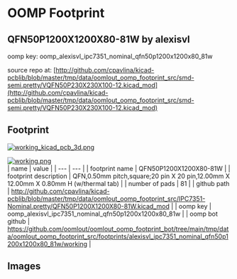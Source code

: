 # OOMP Footprint  
## QFN50P1200X1200X80-81W  by alexisvl  
  
oomp key: oomp_alexisvl_ipc7351_nominal_qfn50p1200x1200x80_81w  
  
source repo at: [http://github.com/cpavlina/kicad-pcblib/blob/master/tmp/data/oomlout_oomp_footprint_src/smd-semi.pretty/VQFN50P230X230X100-12.kicad_mod](http://github.com/cpavlina/kicad-pcblib/blob/master/tmp/data/oomlout_oomp_footprint_src/smd-semi.pretty/VQFN50P230X230X100-12.kicad_mod)  
## Footprint  
  
[![working_kicad_pcb_3d.png](working_kicad_pcb_3d_600.png)](working_kicad_pcb_3d.png)  
  
[![working.png](working_600.png)](working.png)  
| name | value | 
| --- | --- | 
| footprint name | QFN50P1200X1200X80-81W | 
| footprint description | QFN,0.50mm pitch,square;20 pin X 20 pin,12.00mm X 12.00mm X 0.80mm H (w/thermal tab) | 
| number of pads | 81 | 
| github path | http://github.com/cpavlina/kicad-pcblib/blob/master/tmp/data/oomlout_oomp_footprint_src/IPC7351-Nominal.pretty/QFN50P1200X1200X80-81W.kicad_mod | 
| oomp key | oomp_alexisvl_ipc7351_nominal_qfn50p1200x1200x80_81w | 
| oomp bot github | https://github.com/oomlout/oomlout_oomp_footprint_bot/tree/main/tmp/data/oomlout_oomp_footprint_src/footprints/alexisvl_ipc7351_nominal_qfn50p1200x1200x80_81w/working | 
## Images  
